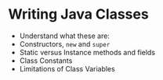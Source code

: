 # Writing Java Classes

* Understand what these are:
 * Constructors, ``new`` and ``super``
 * Static versus Instance methods and fields
* Class Constants
* Limitations of Class Variables
